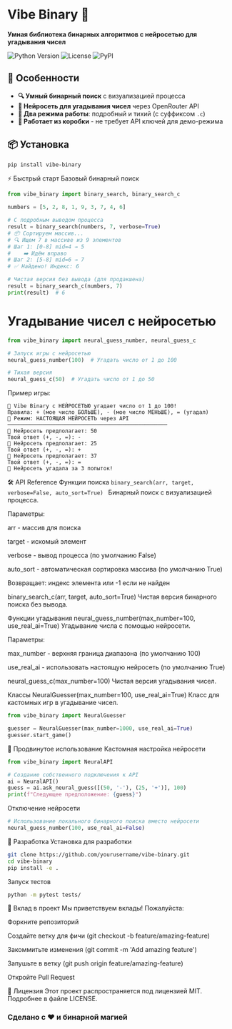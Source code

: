 # Vibe Binary 🔮

**Умная библиотека бинарных алгоритмов с нейросетью для угадывания чисел**

![Python Version](https://img.shields.io/badge/python-3.7%2B-blue)
![License](https://img.shields.io/badge/License-MIT-yellow.svg)
![PyPI](https://img.shields.io/pypi/v/vibe-binary)

## 🌟 Особенности

- **🔍 Умный бинарный поиск** с визуализацией процесса
- **🧠 Нейросеть для угадывания чисел** через OpenRouter API
- **🎯 Два режима работы**: подробный и тихий (с суффиксом `.c`)
- **🚀 Работает из коробки** - не требует API ключей для демо-режима

## 📦 Установка

```bash
pip install vibe-binary
```
⚡ Быстрый старт
Базовый бинарный поиск
```python
from vibe_binary import binary_search, binary_search_c

numbers = [5, 2, 8, 1, 9, 3, 7, 4, 6]

# С подробным выводом процесса
result = binary_search(numbers, 7, verbose=True)
# 📦 Сортируем массив...
# 🔍 Ищем 7 в массиве из 9 элементов
# Шаг 1: [0-8] mid=4 → 5
#    ➡️ Идём вправо
# Шаг 2: [5-8] mid=6 → 7
# ✅ Найдено! Индекс: 6

# Чистая версия без вывода (для продакшена)
result = binary_search_c(numbers, 7)
print(result)  # 6
```
# Угадывание чисел с нейросетью
```python
from vibe_binary import neural_guess_number, neural_guess_c

# Запуск игры с нейросетью
neural_guess_number(100)  # Угадать число от 1 до 100

# Тихая версия
neural_guess_c(50)  # Угадать число от 1 до 50
```
Пример игры:

```text
🔮 Vibe Binary с НЕЙРОСЕТЬЮ угадает число от 1 до 100!
Правила: + (мое число БОЛЬШЕ), - (мое число МЕНЬШЕ), = (угадал)
💫 Режим: НАСТОЯЩАЯ НЕЙРОСЕТЬ через API
──────────────────────────────────────────────────
🤔 Нейросеть предполагает: 50
Твой ответ (+, -, =): -
🤔 Нейросеть предполагает: 25
Твой ответ (+, -, =): +
🤔 Нейросеть предполагает: 37
Твой ответ (+, -, =): =
🎉 Нейросеть угадала за 3 попыток!
```
🛠 API Reference
Функции поиска
```binary_search(arr, target, verbose=False, auto_sort=True) ```
Бинарный поиск с визуализацией процесса.

Параметры:

arr - массив для поиска

target - искомый элемент

verbose - вывод процесса (по умолчанию False)

auto_sort - автоматическая сортировка массива (по умолчанию True)

Возвращает: индекс элемента или -1 если не найден

binary_search_c(arr, target, auto_sort=True)
Чистая версия бинарного поиска без вывода.

Функции угадывания
neural_guess_number(max_number=100, use_real_ai=True)
Угадывание числа с помощью нейросети.

Параметры:

max_number - верхняя граница диапазона (по умолчанию 100)

use_real_ai - использовать настоящую нейросеть (по умолчанию True)

neural_guess_c(max_number=100)
Чистая версия угадывания чисел.

Классы
NeuralGuesser(max_number=100, use_real_ai=True)
Класс для кастомных игр в угадывание чисел.

```python
from vibe_binary import NeuralGuesser

guesser = NeuralGuesser(max_number=1000, use_real_ai=True)
guesser.start_game()
```
🚀 Продвинутое использование
Кастомная настройка нейросети
```python
from vibe_binary import NeuralAPI

# Создание собственного подключения к API
ai = NeuralAPI()
guess = ai.ask_neural_guess([(50, '-'), (25, '+')], 100)
print(f"Следующее предположение: {guess}")
```
Отключение нейросети
```python
# Использование локального бинарного поиска вместо нейросети
neural_guess_number(100, use_real_ai=False)
```
🔧 Разработка
Установка для разработки
```bash
git clone https://github.com/yourusername/vibe-binary.git
cd vibe-binary
pip install -e .
```
Запуск тестов
```bash
python -m pytest tests/
```
🤝 Вклад в проект
Мы приветствуем вклады! Пожалуйста:

Форкните репозиторий

Создайте ветку для фичи (git checkout -b feature/amazing-feature)

Закоммитьте изменения (git commit -m 'Add amazing feature')

Запушьте в ветку (git push origin feature/amazing-feature)

Откройте Pull Request

📄 Лицензия
Этот проект распространяется под лицензией MIT. Подробнее в файле LICENSE.


### Сделано с ❤️ и бинарной магией